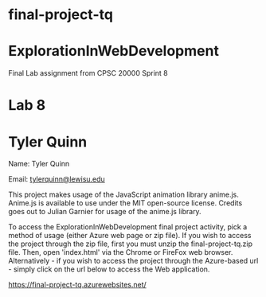 # final-project-tq
# ExplorationInWebDevelopment 

Final Lab assignment from CPSC 20000 Sprint 8 

# Lab 8
# Tyler Quinn


Name: Tyler Quinn

Email: tylerquinn@lewisu.edu


This project makes usage of the JavaScript animation library anime.js. Anime.js is available to use under the MIT open-source license. 
Credits goes out to Julian Garnier for usage of the anime.js library. 

To access the ExplorationInWebDevelopment final project activity, pick a method of usage (either Azure web page or zip file). If you wish to access the project through the zip file, first you must unzip the final-project-tq.zip file. Then, open 'index.html' via the Chrome or FireFox web browser. Alternatively - if you wish to access the project through the Azure-based url - simply click on the url below to access the Web application.

https://final-project-tq.azurewebsites.net/

